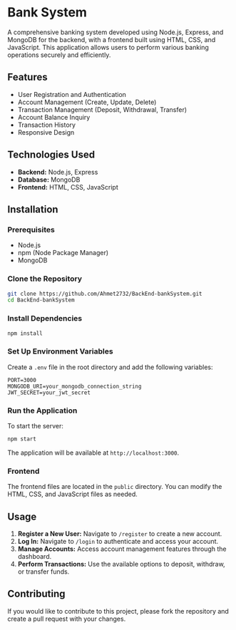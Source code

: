 
# Bank System

A comprehensive banking system developed using Node.js, Express, and MongoDB for the backend, with a frontend built using HTML, CSS, and JavaScript. This application allows users to perform various banking operations securely and efficiently.

## Features

- User Registration and Authentication
- Account Management (Create, Update, Delete)
- Transaction Management (Deposit, Withdrawal, Transfer)
- Account Balance Inquiry
- Transaction History
- Responsive Design

## Technologies Used

- **Backend:** Node.js, Express
- **Database:** MongoDB
- **Frontend:** HTML, CSS, JavaScript

## Installation

### Prerequisites

- Node.js
- npm (Node Package Manager)
- MongoDB

### Clone the Repository

```bash
git clone https://github.com/Ahmet2732/BackEnd-bankSystem.git
cd BackEnd-bankSystem
```

### Install Dependencies

```bash
npm install
```

### Set Up Environment Variables

Create a `.env` file in the root directory and add the following variables:

```
PORT=3000
MONGODB_URI=your_mongodb_connection_string
JWT_SECRET=your_jwt_secret
```

### Run the Application

To start the server:

```bash
npm start
```

The application will be available at `http://localhost:3000`.

### Frontend

The frontend files are located in the `public` directory. You can modify the HTML, CSS, and JavaScript files as needed.

## Usage

1. **Register a New User:** Navigate to `/register` to create a new account.
2. **Log In:** Navigate to `/login` to authenticate and access your account.
3. **Manage Accounts:** Access account management features through the dashboard.
4. **Perform Transactions:** Use the available options to deposit, withdraw, or transfer funds.

## Contributing

If you would like to contribute to this project, please fork the repository and create a pull request with your changes.

